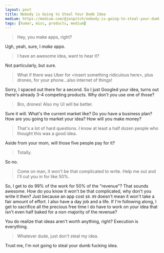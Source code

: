 ```yaml
---
layout: post
title: Nobody is Going to Steal Your Dumb Idea
medium: https://medium.com/@jonpitch/nobody-is-going-to-steal-your-dumb-idea-3e85c8d66e44
tags: [humor, misc, products, medium]
---
```


> Hey, you make apps, right?

Ugh, yeah, sure, I *make apps*.

> I have an awesome idea, want to hear it?

Not particularly, but sure.

> What if there was Uber for &lt;insert something ridiculous here&gt;, plus drones, for your phone...also internet of things!

Sorry, I spaced out there for a second. So I just Googled your idea, turns out there's already 3-4 competing products. Why don't you use one of those?

> Bro, drones! Also my UI will be better.

Sure it will. What's the current market like? Do you have a business plan? How are you going to market your idea? How will you make money?

> That's a lot of hard questions. I know at least a half dozen people who thought this was a good idea.

Aside from your mom, will those five people pay for it?

> Totally.

So no.

> Come on man, it won't be that complicated to write. Help me out and I'll cut you in for like 50%.

So, I get to do 99% of the work for 50% of the "revenue"? That sounds awesome. How do you know it won't be that complicated, why don't you write it then? Just because an app cost `$0.99` doesn't mean it won't take a fair amount of effort. I also have a day job and a life. If I'm following along, I get to sacrifice all the precious free time I do have to work on your idea that isn't even half baked for a non-majority of the revenue?

You do realize that ideas aren't worth anything, right? Execution is everything.

> Whatever dude, just don't steal my idea.

Trust me, I'm not going to steal your dumb fucking idea.
